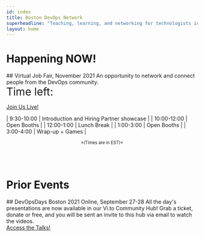 ```yaml
---
id: index
title: Boston DevOps Network
superheadline: "Teaching, learning, and networking for technologists in the greater Boston area"
layout: home
---
```


# Happening NOW!

<div class="home-page-list-item">
<div class="flexbox">
<div class="home-page-list-item-partone" markdown=1>
## Virtual Job Fair, November 2021
An opportunity to network and connect people from the DevOps community.

<div style="font-size:2em;margin-top:0px;margin-bottom:0px;">
<span>Time left: </span>&nbsp;
<span id="job_fair_countdown"></span>
</div>
<script src="/assets/js/countdown.js"></script>
<script>createCountdown("Nov 4, 2021 16:30:00","job_fair_countdown");</script>

<a href="/job-fair/" class="btn btn--success">Join Us Live!</a>

</div>
<div class="home-page-list-item-parttwo">

<div markdown=1>

| 9:30-10:00 | Introduction and Hiring Partner showcase |
| 10:00-12:00 | Open Booths |
| 12:00-1:00 | Lunch Break |
| 1:00-3:00 | Open Booths |
| 3:00-4:00 | Wrap-up + Games |

<div style="text-align:center;font-size:0.8em;" markdown=1>
*(Times are in EST)*
</div>

</div>

</div>
</div>
<!-- underneath --->
</div>

<br /><br />

# Prior Events

<div class="home-page-list-item">
<div class="flexbox">
<div class="home-page-list-item-partone" markdown=1>
## DevOpsDays Boston 2021 Online, September 27-28
All the day's presentations are now available in our Vi.to Community Hub!
Grab a ticket, donate or free, and you will be sent an invite to this hub via email to watch the videos.
</div>
</div>
<a href="https://ti.to/devopsdaysbos/2021" class="btn btn--success">Access the Talks!</a>
</div>
